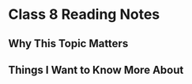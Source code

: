 # Class 8 Reading Notes

## Why This Topic Matters

###

## Things I Want to Know More About

###

###
